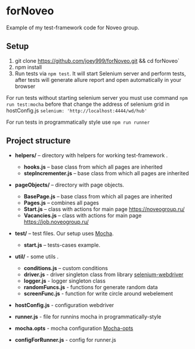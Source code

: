 # forNoveo
Example of my test-framework code for Noveo group.

## Setup

1. git clone https://github.com/joey999/forNoveo.git && cd forNoveo`
2. npm install
3. Run tests via `npm test`. It will start Selenium server and perform tests,
after tests will generate allure report and open automatically in your browser

For run tests without starting selenium server you must use command `npm run test:mocha` 
before that change the address of selenium grid in hostConfig.js `selenium: 'http://localhost:4444/wd/hub'`

For run tests in programmatically style use `npm run runner`

## Project structure

* **helpers/** – directory with helpers for working test-framework .
    * **hooks.js** – base class from which all pages are inherited
    * **stepIncrementer.js** – base class from which all pages are inherited
* **pageObjects/** – directory with page objects.
    * **BasePage.js** – base class from which all pages are inherited
    * **Pages.js** – combines all pages
    * **Start.js** – class with actions for main page https://noveogroup.ru/
    * **Vacancies.js** – class with actions for main page https://job.noveogroup.ru/
* **test/** – test files. Our setup uses [Mocha].
    * **start.js** – tests-cases example.
* **util/** - some utils .
    * **conditions.js** – custom conditions
    * **driver.js** - driver singleton class from library [selenium-webdriver]
    * **logger.js** - logger singleton class
    * **randomFuncs.js** - functions for generate random data 
    * **screenFunc.js** - function for write circle around webelement
    
* **hostConfig.js** - configuration webdriver
* **runner.js** - file for runnins mocha in programmatically-style
* **mocha.opts** - mocha configuration [Mocha-opts]
* **configForRunner.js** - config for runner.js 

[Mocha]: http://mochajs.org
[Mocha-opts]: https://mochajs.org/index.html#mochaopts
[selenium-webdriver]: https://selenium.dev/selenium/docs/api/javascript/
